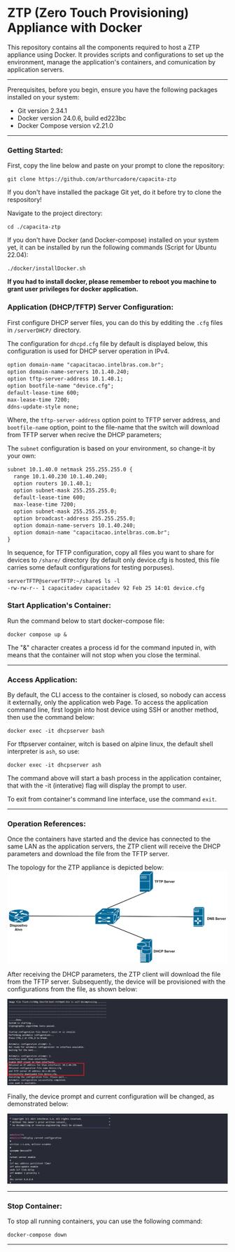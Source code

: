 # ZTP (Zero Touch Provisioning) Appliance with Docker

This repository contains all the components required to host a ZTP appliance using Docker. It provides scripts and configurations to set up the environment, manage the application's containers, and comunication by application servers. 

---
Prerequisites, before you begin, ensure you have the following packages installed on your system:

- Git version 2.34.1
- Docker version 24.0.6, build ed223bc
- Docker Compose version v2.21.0

---
### Getting Started:

First, copy the line below and paste on your prompt to clone the repository:

```
git clone https://github.com/arthurcadore/capacita-ztp
```
If you don't have installed the package Git yet, do it before try to clone the respository!

Navigate to the project directory:

```
cd ./capacita-ztp
```

If you don't have Docker (and Docker-compose) installed on your system yet, it can be installed by run the following commands (Script for Ubuntu 22.04): 

```
./docker/installDocker.sh
```

**If you had to install docker, please remember to reboot you machine to grant user privileges for docker application.** 

### Application (DHCP/TFTP) Server Configuration:

First configure DHCP server files, you can do this by edditing the `.cfg` files in `/serverDHCP/` directory.

The configuration for `dhcpd.cfg` file by default is displayed below, this configuration is used for DHCP server operation in IPv4. 
```
option domain-name "capacitacao.intelbras.com.br";
option domain-name-servers 10.1.40.240;
option tftp-server-address 10.1.40.1;
option bootfile-name "device.cfg";
default-lease-time 600;
max-lease-time 7200;
ddns-update-style none;
```
Where, the `tftp-server-address` option point to TFTP server address, and `bootfile-name` option, point to the file-name that the switch will download from TFTP server when recive the DHCP parameters; 

The `subnet` configuration is based on your environment, so change-it by your own: 
```
subnet 10.1.40.0 netmask 255.255.255.0 {
  range 10.1.40.230 10.1.40.240;
  option routers 10.1.40.1;
  option subnet-mask 255.255.255.0;
  default-lease-time 600;
  max-lease-time 7200;
  option subnet-mask 255.255.255.0;
  option broadcast-address 255.255.255.0;
  option domain-name-servers 10.1.40.240;
  option domain-name "capacitacao.intelbras.com.br";
}
```

In sequence, for TFTP configuration, copy all files you want to share for devices to `/share/` directory (by default only device.cfg is hosted, this file carries some default configurations for testing porpuses).

```
serverTFTP@serverTFTP:~/share$ ls -l
-rw-rw-r-- 1 capacitadev capacitadev 92 Feb 25 14:01 device.cfg

```

### Start Application's Container: 
Run the command below to start docker-compose file: 

```
docker compose up & 
```

The "&" character creates a process id for the command inputed in, with means that the container will not stop when you close the terminal. 

---

### Access Application:

By default, the CLI access to the container is closed, so nobody can access it externally, only the application web Page. To access the application command line, first loggin into host device using SSH or another method, then use the command below: 

```
docker exec -it dhcpserver bash
```

For tftpserver container, witch is based on alpine linux, the default shell interpreter is `ash`, so use: 

```
docker exec -it dhcpserver ash
```

The command above will start a bash process in the application container, that with the -it (interative) flag will display the prompt to user. 

To exit from container's command line interface, use the command `exit`.  

--- 

### Operation References: 

Once the containers have started and the device has connected to the same LAN as the application servers, the ZTP client will receive the DHCP parameters and download the file from the TFTP server.

The topology for the ZTP appliance is depicted below:
[![ZTP Appliance Topology](./pictures/ztp-topology.png)](./pictures/ztp-topology.png)

After receiving the DHCP parameters, the ZTP client will download the file from the TFTP server. Subsequently, the device will be provisioned with the configurations from the file, as shown below:

[![ZTP In Progress](./pictures/ztp-in-progress.png)](./pictures/ztp-in-progress.png)

Finally, the device prompt and current configuration will be changed, as demonstrated below:

[![ZTP Completed](./pictures/ztp-completed.png)](./pictures/ztp-completed.png)

--- 

### Stop Container: 

To stop all running containers, you can use the following command:

```
docker-compose down
```

--- 
